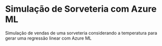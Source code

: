 # Simulação de Sorveteria com Azure ML
Simulação de vendas de uma sorveteria considerando a temperatura para gerar uma regressão linear com Azure ML
